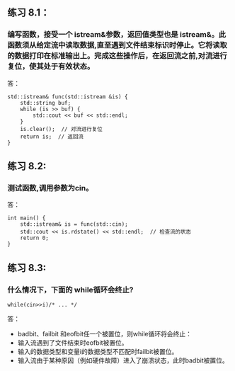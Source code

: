 ## 练习 8.1：
### 编写函数，接受一个 istream&参数，返回值类型也是 istream&。此函数须从给定流中读取数据,直至遇到文件结束标识时停止。它将读取的数据打印在标准输出上。完成这些操作后，在返回流之前,对流进行复位，使其处于有效状态。
答：
```
std::istream& func(std::istream &is) {
	std::string buf;
	while (is >> buf) {
		std::cout << buf << std::endl;
	}
	is.clear();  // 对流进行复位
	return is;  // 返回流
}
```
## 练习 8.2:
### 测试函数,调用参数为cin。
答：
```
int main() {
	std::istream& is = func(std::cin);
	std::cout << is.rdstate() << std::endl;  // 检查流的状态
	return 0;
}
```
## 练习 8.3:
### 什么情况下，下面的 while循环会终止?
```
while(cin>>i)/* ... */
```
答：
* badbit、failbit 和eofbit任一个被置位，则while循环将会终止：
* 输入流遇到了文件结束时eofbit被置位。
* 输入的数据类型和变量i的数据类型不匹配时failbit被置位。
* 输入流由于某种原因（例如硬件故障）进入了崩溃状态，此时badbit被置位。
